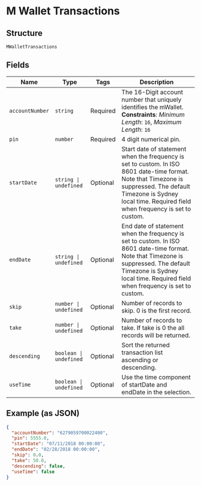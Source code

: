 
# M Wallet Transactions

## Structure

`MWalletTransactions`

## Fields

| Name | Type | Tags | Description |
|  --- | --- | --- | --- |
| `accountNumber` | `string` | Required | The 16-Digit account number that uniquely identifies the mWallet.<br>**Constraints**: *Minimum Length*: `16`, *Maximum Length*: `16` |
| `pin` | `number` | Required | 4 digit numerical pin. |
| `startDate` | `string \| undefined` | Optional | Start date of statement when the frequency is set to custom. In ISO 8601 date-time format. Note that Timezone is suppressed. The default Timezone is Sydney local time. Required field when frequency is set to custom. |
| `endDate` | `string \| undefined` | Optional | End date of statement when the frequency is set to custom. In ISO 8601 date-time format. Note that Timezone is suppressed. The default Timezone is Sydney local time. Required field when frequency is set to custom. |
| `skip` | `number \| undefined` | Optional | Number of records to skip. 0 is the first record. |
| `take` | `number \| undefined` | Optional | Number of records to take. If take is 0 the all records will be returned. |
| `descending` | `boolean \| undefined` | Optional | Sort the returned transaction list ascending or descending. |
| `useTime` | `boolean \| undefined` | Optional | Use the time component of startDate and endDate in the selection. |

## Example (as JSON)

```json
{
  "accountNumber": "6279059700022400",
  "pin": 5555.0,
  "startDate": "07/11/2018 00:00:00",
  "endDate": "02/28/2018 00:00:00",
  "skip": 0.0,
  "take": 50.0,
  "descending": false,
  "useTime": false
}
```

